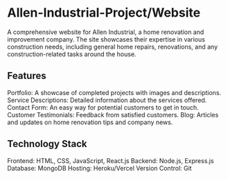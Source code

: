 # Allen-Industrial-Project/Website
A comprehensive website for Allen Industrial, a home renovation and improvement company. The site showcases their expertise in various construction needs, including general home repairs, renovations, and any construction-related tasks around the house.


## Features
Portfolio: A showcase of completed projects with images and descriptions.
Service Descriptions: Detailed information about the services offered.
Contact Form: An easy way for potential customers to get in touch.
Customer Testimonials: Feedback from satisfied customers.
Blog: Articles and updates on home renovation tips and company news.

## Technology Stack
Frontend: HTML, CSS, JavaScript, React.js
Backend: Node.js, Express.js
Database: MongoDB
Hosting: Heroku/Vercel
Version Control: Git
